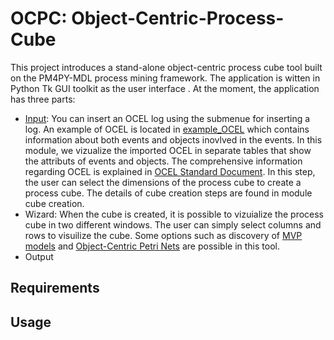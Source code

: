 # OCPC: Object-Centric-Process-Cube

This project introduces a stand-alone object-centric process cube tool built on the PM4PY-MDL process mining framework. The application is witten in Python  Tk  GUI  toolkit  as  the  user interface . At the moment, the application has three parts:
- [Input](https://github.com/AnahitaFarhang/object-centric-process-cube/tree/main/input): You can insert an OCEL log using the submenue for inserting a log. An example of OCEL is located in [example_OCEL](https://github.com/AnahitaFarhang/object-centric-process-cube/tree/main/example_OCEL) which contains information about both events and objects inovlved in the events. In this module, we vizualize the imported OCEL in separate tables that show the attributs of events and objects. The comprehensive information regarding OCEL is explained in [OCEL Standard Document](http://ocel-standard.org/). In this step, the user can select the dimensions of the process cube to create a process cube. The details of cube creation steps are found in module cube creation.
- Wizard: When the cube is created, it is possible to vizuialize the process cube in two different windows. The user can simply select columns and rows to visuilize the cube. Some options such as discovery of [MVP models](https://arxiv.org/pdf/2001.02562.pdf) and [Object-Centric Petri Nets](https://arxiv.org/pdf/2010.02047.pdf) are possible in this tool. 
- Output
## Requirements
## Usage


